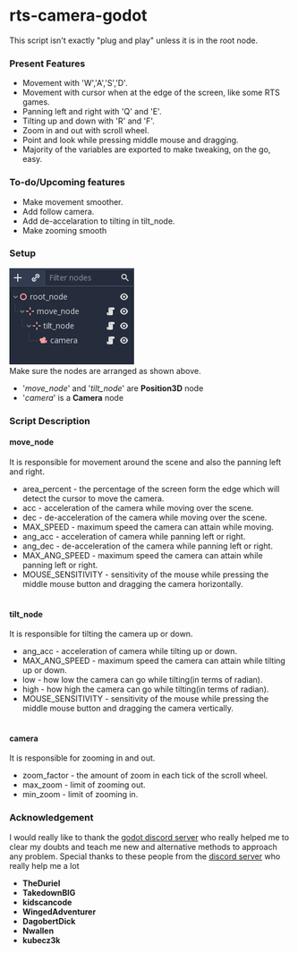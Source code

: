 # rts-camera-godot

This script isn't exactly "plug and play" unless it is in the root node. 

### Present Features
* Movement with 'W','A','S','D'.
* Movement with cursor when at the edge of the screen, like some RTS games.
* Panning left and right with 'Q' and 'E'.
* Tilting up and down with 'R' and 'F'.
* Zoom in and out with scroll wheel.
* Point and look while pressing middle mouse and dragging.
* Majority of the variables are exported to make tweaking, on the go, easy.

### To-do/Upcoming features
 * Make movement smoother.
 * Add follow camera.
 * Add de-accelaration to tilting in tilt_node.
 * Make zooming smooth
 
 
### Setup
![Setup](/scene_tree.png)<br />
Make sure the nodes are arranged as shown above.
* '*move_node*' and '*tilt_node*' are **Position3D** node
* '*camera*' is a **Camera** node

### Script Description
#### move_node
  It is responsible for movement around the scene and also the panning left and right.<br />
  * area_percent - the percentage of the screen form the edge which will detect the cursor to move the camera.
  * acc - acceleration of the camera while moving over the scene.
  * dec - de-acceleration of the camera while moving over the scene.
  * MAX_SPEED - maximum speed the camera can attain while moving.
  * ang_acc - acceleration of camera while panning left or right.
  * ang_dec - de-acceleration of the camera while panning left or right.
  * MAX_ANG_SPEED - maximum speed the camera can attain while panning left or right.
  * MOUSE_SENSITIVITY - sensitivity of the mouse while pressing the middle mouse button and dragging the camera horizontally.
  <br /><br />
#### tilt_node
  It is responsible for tilting the camera up or down.<br />
  * ang_acc - acceleration of camera while tilting up or down.
  * MAX_ANG_SPEED - maximum speed the camera can attain while tilting up or down.
  * low - how low the camera can go while tilting(in terms of radian).
  * high - how high the camera can go while tilting(in terms of radian).
  * MOUSE_SENSITIVITY - sensitivity of the mouse while pressing the middle mouse button and dragging the camera vertically.
  <br /><br />
#### camera
  It is responsible for zooming in and out.
  * zoom_factor - the amount of zoom in each tick of the scroll wheel.
  * max_zoom - limit of zooming out.
  * min_zoom - limit of zooming in.
 
  ### Acknowledgement
   I would really like to thank the [godot discord server](https://discordapp.com/invite/zH7NUgz) who really helped me to clear my doubts and teach me new and alternative methods to approach any problem.
   Special thanks to these people from the [discord server](https://discordapp.com/invite/zH7NUgz) who really help me a lot
   * **TheDuriel**
   * **TakedownBIG**
   * **kidscancode**
   * **WingedAdventurer**
   * **DagobertDick**
   * **Nwallen**
   * **kubecz3k**
